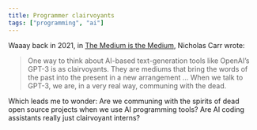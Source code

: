 ```yaml
---
title: Programmer clairvoyants
tags: ["programming", "ai"]
---
```


Waaay back in 2021, in [The Medium is the Medium](https://www.newcartographies.com/p/the-medium-is-the-medium), Nicholas Carr wrote:

>One way to think about AI-based text-generation tools like OpenAI’s GPT-3 is as clairvoyants. They are mediums that bring the words of the past into the present in a new arrangement ... When we talk to GPT-3, we are, in a very real way, communing with the dead.

Which leads me to wonder: Are we communing with the spirits of dead open source projects when we use AI programming tools? Are AI coding assistants really just clairvoyant interns?